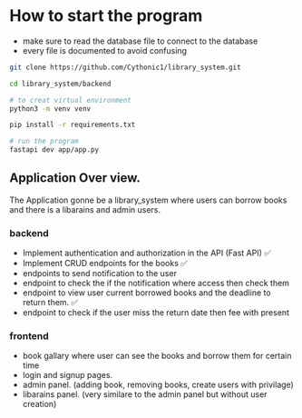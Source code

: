 



# How to start the program
- make sure to read the database file to connect to the database
- every file is documented to avoid confusing

```bash
git clone https://github.com/Cythonic1/library_system.git

cd library_system/backend

# to creat virtual environment
python3 -m venv venv 

pip install -r requirements.txt

# run the program
fastapi dev app/app.py


```


## Application Over view.

The Application gonne be a library_system where users can borrow books and there is a libarains
and admin users.

### backend
- Implement authentication and authorization in the API (Fast API) ✅
- Implement CRUD endpoints for the books ✅
- endpoints to send notification to the user 
- endpoint to check the if the notification where access then check them 
- endpoint to view user current borrowed books and the deadline to return them. ✅
- endpoint to check if the user miss the return date then fee with present

### frontend
- book gallary where user can see the books and borrow them for certain time 
- login and signup pages.
- admin panel. (adding book, removing books, create users with privilage)
- libarains panel. (very similare to the admin panel but without user creation)



